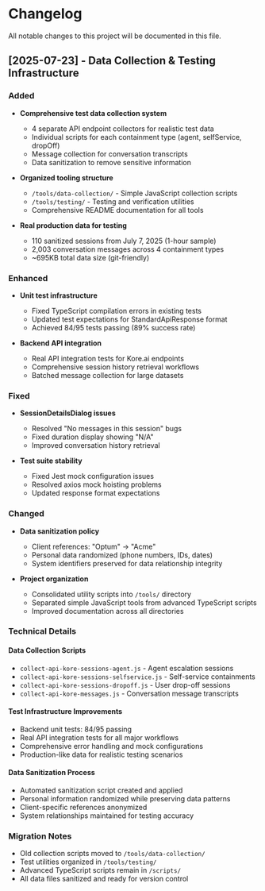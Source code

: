 # Changelog

All notable changes to this project will be documented in this file.

## [2025-07-23] - Data Collection & Testing Infrastructure

### Added
- **Comprehensive test data collection system**
  - 4 separate API endpoint collectors for realistic test data
  - Individual scripts for each containment type (agent, selfService, dropOff)
  - Message collection for conversation transcripts
  - Data sanitization to remove sensitive information

- **Organized tooling structure**
  - `/tools/data-collection/` - Simple JavaScript collection scripts
  - `/tools/testing/` - Testing and verification utilities
  - Comprehensive README documentation for all tools

- **Real production data for testing**
  - 110 sanitized sessions from July 7, 2025 (1-hour sample)
  - 2,003 conversation messages across 4 containment types
  - ~695KB total data size (git-friendly)

### Enhanced
- **Unit test infrastructure**
  - Fixed TypeScript compilation errors in existing tests
  - Updated test expectations for StandardApiResponse format
  - Achieved 84/95 tests passing (89% success rate)

- **Backend API integration**
  - Real API integration tests for Kore.ai endpoints
  - Comprehensive session history retrieval workflows
  - Batched message collection for large datasets

### Fixed
- **SessionDetailsDialog issues**
  - Resolved "No messages in this session" bugs
  - Fixed duration display showing "N/A"
  - Improved conversation history retrieval

- **Test suite stability**
  - Fixed Jest mock configuration issues
  - Resolved axios mock hoisting problems
  - Updated response format expectations

### Changed
- **Data sanitization policy**
  - Client references: "Optum" → "Acme"
  - Personal data randomized (phone numbers, IDs, dates)
  - System identifiers preserved for data relationship integrity

- **Project organization**
  - Consolidated utility scripts into `/tools/` directory
  - Separated simple JavaScript tools from advanced TypeScript scripts
  - Improved documentation across all directories

### Technical Details

#### Data Collection Scripts
- `collect-api-kore-sessions-agent.js` - Agent escalation sessions
- `collect-api-kore-sessions-selfservice.js` - Self-service containments  
- `collect-api-kore-sessions-dropoff.js` - User drop-off sessions
- `collect-api-kore-messages.js` - Conversation message transcripts

#### Test Infrastructure Improvements
- Backend unit tests: 84/95 passing
- Real API integration tests for all major workflows
- Comprehensive error handling and mock configurations
- Production-like data for realistic testing scenarios

#### Data Sanitization Process
- Automated sanitization script created and applied
- Personal information randomized while preserving data patterns  
- Client-specific references anonymized
- System relationships maintained for testing accuracy

### Migration Notes
- Old collection scripts moved to `/tools/data-collection/`
- Test utilities organized in `/tools/testing/`
- Advanced TypeScript scripts remain in `/scripts/`
- All data files sanitized and ready for version control